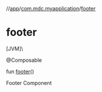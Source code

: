 //[app](../../index.md)/[com.mdc.myapplication](index.md)/[footer](footer.md)

# footer

[JVM]\

@Composable

fun [footer](footer.md)()

Footer Component
